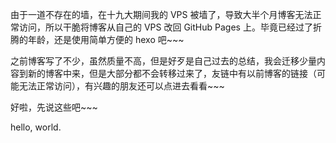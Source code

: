 由于一道不存在的墙，在十九大期间我的 VPS 被墙了，导致大半个月博客无法正常访问，所以干脆将博客从自己的 VPS 改回 GitHub Pages 上。毕竟已经过了折腾的年龄，还是使用简单方便的 hexo 吧\~\~\~

之前博客写了不少，虽然质量不高，但是好歹是自己过去的总结，我会迁移少量内容到新的博客中来，但是大部分都不会转移过来了，友链中有以前博客的链接（可能无法正常访问），有兴趣的朋友还可以点进去看看\~\~\~ 

好啦，先说这些吧\~\~\~

hello, world.
